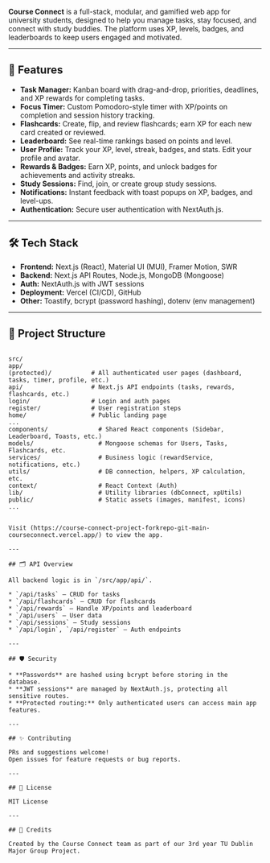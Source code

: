 **Course Connect** is a full-stack, modular, and gamified web app for university students, designed to help you manage tasks, stay focused, and connect with study buddies. The platform uses XP, levels, badges, and leaderboards to keep users engaged and motivated.

---

## 🚀 Features

- **Task Manager:** Kanban board with drag-and-drop, priorities, deadlines, and XP rewards for completing tasks.
- **Focus Timer:** Custom Pomodoro-style timer with XP/points on completion and session history tracking.
- **Flashcards:** Create, flip, and review flashcards; earn XP for each new card created or reviewed.
- **Leaderboard:** See real-time rankings based on points and level.
- **User Profile:** Track your XP, level, streak, badges, and stats. Edit your profile and avatar.
- **Rewards & Badges:** Earn XP, points, and unlock badges for achievements and activity streaks.
- **Study Sessions:** Find, join, or create group study sessions.
- **Notifications:** Instant feedback with toast popups on XP, badges, and level-ups.
- **Authentication:** Secure user authentication with NextAuth.js.

---

## 🛠️ Tech Stack

- **Frontend:** Next.js (React), Material UI (MUI), Framer Motion, SWR
- **Backend:** Next.js API Routes, Node.js, MongoDB (Mongoose)
- **Auth:** NextAuth.js with JWT sessions
- **Deployment:** Vercel (CI/CD), GitHub
- **Other:** Toastify, bcrypt (password hashing), dotenv (env management)

---

## 📁 Project Structure

```

src/
app/
(protected)/           # All authenticated user pages (dashboard, tasks, timer, profile, etc.)
api/                   # Next.js API endpoints (tasks, rewards, flashcards, etc.)
login/                 # Login and auth pages
register/              # User registration steps
home/                  # Public landing page
...
components/              # Shared React components (Sidebar, Leaderboard, Toasts, etc.)
models/                  # Mongoose schemas for Users, Tasks, Flashcards, etc.
services/                # Business logic (rewardService, notifications, etc.)
utils/                   # DB connection, helpers, XP calculation, etc.
context/                 # React Context (Auth)
lib/                     # Utility libraries (dbConnect, xpUtils)
public/                  # Static assets (images, manifest, icons)
...


Visit (https://course-connect-project-forkrepo-git-main-courseconnect.vercel.app/) to view the app.

---

## 🗂️ API Overview

All backend logic is in `/src/app/api/`.

* `/api/tasks` — CRUD for tasks
* `/api/flashcards` — CRUD for flashcards
* `/api/rewards` — Handle XP/points and leaderboard
* `/api/users` — User data
* `/api/sessions` — Study sessions
* `/api/login`, `/api/register` — Auth endpoints

---

## 🛡️ Security

* **Passwords** are hashed using bcrypt before storing in the database.
* **JWT sessions** are managed by NextAuth.js, protecting all sensitive routes.
* **Protected routing:** Only authenticated users can access main app features.

---

## ✨ Contributing

PRs and suggestions welcome!
Open issues for feature requests or bug reports.

---

## 📃 License

MIT License

---

## 📝 Credits

Created by the Course Connect team as part of our 3rd year TU Dublin Major Group Project.


